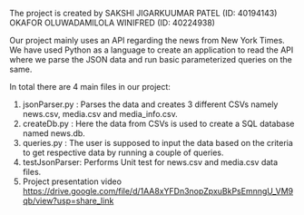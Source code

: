The project is created by
SAKSHI JIGARKUUMAR PATEL (ID: 40194143)
OKAFOR OLUWADAMILOLA WINIFRED (ID: 40224938) 

Our project mainly uses an API regarding the news from New York Times. 
We have used Python as a language to create an application to read the API where we parse the JSON data and run basic parameterized queries on the same. 

In total there are 4 main files in our project:
1. jsonParser.py : Parses the data and creates 3 different CSVs namely news.csv, media.csv and media_info.csv.
2. createDb.py : Here the data from CSVs is used to create a SQL database named news.db.
3. queries.py : The user is supposed to input the data based on the criteria to get respective data by running a couple of queries.
4. testJsonParser: Performs Unit test for news.csv and media.csv data files.
5. Project presentation video https://drive.google.com/file/d/1AA8xYFDn3nopZpxuBkPsEmnngU_VM9qb/view?usp=share_link
